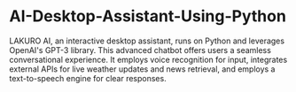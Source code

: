 # AI-Desktop-Assistant-Using-Python
LAKURO AI, an interactive desktop assistant, runs on Python and leverages OpenAI's GPT-3 library. This advanced chatbot offers users a seamless conversational experience. It employs voice recognition for input, integrates external APIs for live weather updates and news retrieval, and employs a text-to-speech engine for clear responses.



